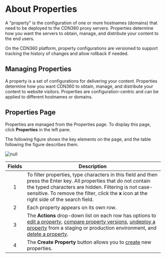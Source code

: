 # About Properties

A "property" is the configuration of one or more hostnames (domains) that need to be deployed to the CDN360 proxy servers. Properties determine how you want the servers to obtain, manage, and distribute your content to the end users.

On the CDN360 platform, property configurations are versioned to support tracking the history of changes and allow rollback if needed.

## Managing Properties

A property is a set of configurations for delivering your content. Properties determine how you want CDN360 to obtain, manage, and distribute your content to website visitors. Properties are configuration-centric and can be applied to different hostnames or domains.

## Properties Page

Properties are managed from the Properties page. To display this page, click **Properties** in the left pane.

The following figure shows the key elements on the page, and the table following the figure describes them.

![null](</docs/resources/images/Properties Page.png>)


| **Fields**   | **Description**                                                                           |
| :----------: | ----------------------------------------------------------------------------------------- |
| 1            | To filter properties, type characters in this field and then press the Enter key. All properties that do not contain the typed characters are hidden. Filtering is not case-sensitive. To remove the filter, click the **x** icon at the right side of the search field.                                    |
| 2 | Each property appears on its own row.                                                                |
| 3 | The **Actions** drop-down list on each row has options to [edit a property](</docs/portal/properties/editing-properties.md>), [compare property versions](</docs/portal/properties/comparing-properties.md>), [undeploy a property](</docs/portal/properties/undeploying-property.md>) from a staging or production environment, and [delete a property](</docs/portal/properties/deleting-property.md>).                      |
| 4 | The **Create Property** button allows you to [create](</docs/portal/properties/creating-property.md>) new properties.                                                                                            |